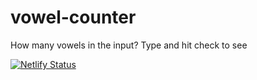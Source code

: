 # vowel-counter
How many vowels in the input? Type and hit check to see

[![Netlify Status](https://api.netlify.com/api/v1/badges/f2cd96be-1373-4f77-9b42-9f999f42ff7f/deploy-status)](https://app.netlify.com/sites/wizardly-tereshkova-8f41b1/deploys)
